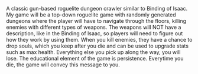 A classic gun-based roguelite dungeon crawler similar to Binding of Isaac. My game will be a top-down roguelite game with randomly generated dungeons where the player will have to navigate through the floors, killing enemies with different types of weapons. The weapons will NOT have a description, like in the Binding of Isaac, so players will need to figure out how they work by using them. When you kill enemies, they have a chance to drop souls, which you keep after you die and can be used to upgrade stats such as max health. Everything else you pick up along the way, you will lose. The educational element of the game is persistence. Everytime you die, the game will convey this message to you.
